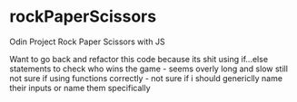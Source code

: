 # rockPaperScissors
Odin Project Rock Paper Scissors with JS

Want to go back and refactor this code because its shit
    using if...else statements to check who wins the game - seems overly long and slow
    still not sure if using functions correctly - not sure if i should genericlly name their inputs or name them specifically
